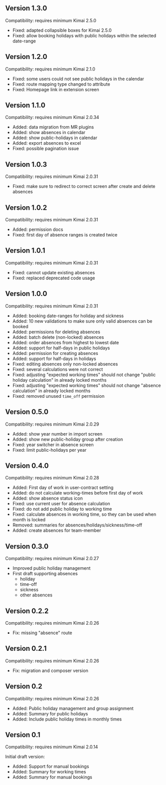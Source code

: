 ## Version 1.3.0

Compatibility: requires minimum Kimai 2.5.0

- Fixed: adapted collapsible boxes for Kimai 2.5.0
- Fixed: allow booking holidays with public holidays within the selected date-range

## Version 1.2.0

Compatibility: requires minimum Kimai 2.1.0

- Fixed: some users could not see public holidays in the calendar
- Fixed: route mapping type changed to attribute
- Fixed: Homepage link in extension screen

## Version 1.1.0

Compatibility: requires minimum Kimai 2.0.34

- Added: data migration from MR plugins
- Added: show absences in calendar
- Added: show public-holidays in calendar
- Added: export absences to excel
- Fixed: possible pagination issue

## Version 1.0.3

Compatibility: requires minimum Kimai 2.0.31

- Fixed: make sure to redirect to correct screen after create and delete absences

## Version 1.0.2

Compatibility: requires minimum Kimai 2.0.31

- Added: permission docs
- Fixed: first day of absence ranges is created twice

## Version 1.0.1

Compatibility: requires minimum Kimai 2.0.31

- Fixed: cannot update existing absences
- Fixed: replaced deprecated code usage

## Version 1.0.0

Compatibility: requires minimum Kimai 2.0.31

- Added: booking date-ranges for holiday and sickness
- Added: 10 new validations to make sure only valid absences can be booked
- Added: permissions for deleting absences
- Added: batch delete (non-locked) absences
- Added: order absences from highest to lowest date
- Added: support for half-days in public holidays
- Added: permission for creating absences
- Added: support for half-days in holidays
- Fixed: editing absences only non-locked absences
- Fixed: several calculations were not correct
- Fixed: adjusting "expected working times" should not change "public holiday calculation" in already locked months
- Fixed: adjusting "expected working times" should not change "absence calculation" in already locked months
- Fixed: removed unused `time_off` permission

## Version 0.5.0

Compatibility: requires minimum Kimai 2.0.29

- Added: show year number in import screen
- Added: show new public-holiday group after creation
- Fixed: year switcher in absence screen
- Fixed: limit public-holidays per year

## Version 0.4.0

Compatibility: requires minimum Kimai 2.0.28

- Added: First day of work in user-contract setting
- Added: do not calculate working-times before first day of work
- Added: show absence status icon
- Fixed: use current user for absence calculation
- Fixed: do not add public holiday to working time
- Fixed: calculate absences in working time, so they can be used when month is locked
- Removed: summaries for absences/holidays/sickness/time-off
- Added: create absences for team-member

## Version 0.3.0

Compatibility: requires minimum Kimai 2.0.27

- Improved public holiday management
- First draft supporting absences
    - holiday
    - time-off
    - sickness
    - other absences

## Version 0.2.2

Compatibility: requires minimum Kimai 2.0.26

- Fix: missing "absence" route

## Version 0.2.1

Compatibility: requires minimum Kimai 2.0.26

- Fix: migration and composer version

## Version 0.2

Compatibility: requires minimum Kimai 2.0.26

- Added: Public holiday management and group assignment
- Added: Summary for public holidays
- Added: Include public holiday times in monthly times

## Version 0.1

Compatibility: requires minimum Kimai 2.0.14

Initial draft version:

- Added: Support for manual bookings
- Added: Summary for working times
- Added: Summary for manual bookings
